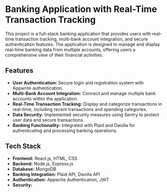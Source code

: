 # Banking Application with Real-Time Transaction Tracking

This project is a full-stack banking application that provides users with real-time transaction tracking, multi-bank account integration, and secure authentication features. The application is designed to manage and display real-time banking data from multiple accounts, offering users a comprehensive view of their financial activities.

## Features

- **User Authentication:** Secure login and registration system with Appwrite authentication.
- **Multi-Bank Account Integration:** Connect and manage multiple bank accounts within the application.
- **Real-Time Transaction Tracking:** Display and categorize transactions in real-time, including recent transactions and spending categories.
- **Data Security:** Implemented security measures using Sentry to protect user data and secure transactions.
- **Banking Functionality:** Integrated with Plaid and Dwolla for authenticating and processing banking operations.

## Tech Stack

- **Frontend:** React.js, HTML, CSS
- **Backend:** Node.js, Express.js
- **Database:** MongoDB
- **Banking Integration:** Plaid API, Dwolla API
- **Authentication:** Appwrite Authentication, JWT
- **Security:**
